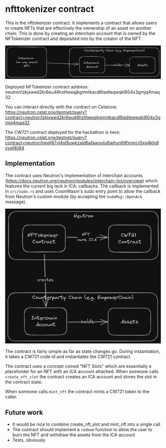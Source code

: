 # nfttokenizer contract

This is the nfttokenizer contract. It implements a contract that allows users to create NFTs that are effectively
the ownership of an asset on another chain. This is done by creating an interchain account that is owned by the NFTokenizer contract and deposited into
by the creator of the NFT.

![Interchain NFT](../../../interchain-nft.png)

Deployed NFTokenizer contract address: neutron1zkjxwed2kr6eu46hztheeqjkgmntkacd6tadteqwqk9l04x3gmjq4maq32

You can interact directly with the contract on Celatone: https://neutron.celat.one/testnet/query?contract=neutron1zkjxwed2kr6eu46hztheeqjkgmntkacd6tadteqwqk9l04x3gmjq4maq32

The CW721 contract deployed for the hackathon is here: https://neutron.celat.one/testnet/query?contract=neutron1qpdj87vl4sl9uwkzald6afawvulu6whun69fxmrcr0xp4khdlzyqf4jj94

## Implementation

The contract uses Neutron's implementation of interchain accounts (https://docs.neutron.org/neutron/modules/interchain-txs/overview)
which features the current big lack in ICA: callbacks. The callback is implemented in `src/sudo.rs` and
uses CosmWasm's sudo entry point to allow the callback from Neutron's custom module (by accepting the `SudoMsg::OpenAck` message).

![High level concept](../../../high-level-concept.png)

The contract is fairly simple as far as state changes go. During instantiation, it takes a CW721 code id and 
instantiates the CW721 contract.

The contract uses a concept coined "NFT Slots" which are essentially a placeholder for an NFT with an ICA account attached.
When someone calls `create_nft_slot` the contract creates an ICA account and stores the slot in the contract state.

When someone calls `mint_nft` the contract mints a CW721 token to the caller.

## Future work

- It would be nice to combine create_nft_slot and mint_nft into a single call
- The contract should implement a `redeem` function to allow the user to burn the NFT and withdraw the assets from the ICA account
- Tests, obviously